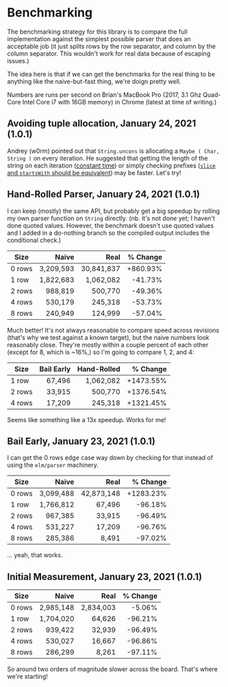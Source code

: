 # Benchmarking

The benchmarking strategy for this library is to compare the full implementation against the simplest possible parser that does an acceptable job (it just splits rows by the row separator, and column by the column separator. This wouldn't work for real data because of escaping issues.)

The idea here is that if we can get the benchmarks for the real thing to be anything like the naive-but-fast thing, we're doign pretty well.

Numbers are runs per second on Brian's MacBook Pro (2017, 3.1 Ghz Quad-Core Intel Core i7 with 16GB memory) in Chrome (latest at time of writing.)

## Avoiding tuple allocation, January 24, 2021 (1.0.1)

Andrey (w0rm) pointed out that `String.uncons` is allocating a `Maybe ( Char, String )` on every iteration.
He suggested that getting the length of the string on each iteration ([constant time](https://jsbench.me/0dkkb3th3a/1)) or simply checking prefixes ([`slice` and `startsWith` should be equivalent](https://jsbench.me/mikkb4dm2s/1)) may be faster.
Let's try!

## Hand-Rolled Parser, January 24, 2021 (1.0.1)

I can keep (mostly) the same API, but probably get a big speedup by rolling my own parser function on `String` directly.
(nb. it's not done yet; I haven't done quoted values.
However, the benchmark doesn't use quoted values and I added in a do-nothing branch so the compiled output includes the conditional check.)

| Size   | Naive     | Real       | % Change  |
|--------|----------:|-----------:|----------:|
| 0 rows | 3,209,593 | 30,841,837 |  +860.93% |
| 1 row  | 1,822,683 |  1,062,082 |   -41.73% |
| 2 rows |   988,819 |    500,770 |   -49.36% |
| 4 rows |   530,179 |    245,318 |   -53.73% |
| 8 rows |   240,949 |    124,999 |   -57.04% |

Much better!
It's not always reasonable to compare speed across revisions (that's why we test against a known target), but the naive numbers look reasonably close.
They're mostly within a couple percent of each other (except for 8, which is ~16%,) so I'm going to compare 1, 2, and 4:

| Size   | Bail Early | Hand-Rolled | % Change  |
|--------|-----------:|------------:|----------:|
| 1 row  |     67,496 |   1,062,082 | +1473.55% |
| 2 rows |     33,915 |     500,770 | +1376.54% |
| 4 rows |     17,209 |     245,318 | +1321.45% |

Seems like something like a 13x speedup.
Works for me!

## Bail Early, January 23, 2021 (1.0.1)

I can get the 0 rows edge case way down by checking for that instead of using the `elm/parser` machinery.

| Size   | Naive     | Real       | % Change  |
|--------|----------:|-----------:|----------:|
| 0 rows | 3,099,488 | 42,873,148 | +1283.23% |
| 1 row  | 1,766,812 |     67,496 |   -96.18% |
| 2 rows |   967,385 |     33,915 |   -96.49% |
| 4 rows |   531,227 |     17,209 |   -96.76% |
| 8 rows |   285,386 |      8,491 |   -97.02% |

... yeah, that works.

## Initial Measurement, January 23, 2021 (1.0.1)

| Size   | Naive     | Real      | % Change |
|--------|----------:|----------:|---------:|
| 0 rows | 2,985,148 | 2,834,003 |   -5.06% |
| 1 row  | 1,704,020 |    64,626 |  -96.21% |
| 2 rows |   939,422 |    32,939 |  -96.49% |
| 4 rows |   530,027 |    16,667 |  -96.86% |
| 8 rows |   286,299 |     8,261 |  -97.11% |

So around two orders of magnitude slower across the board.
That's where we're starting!
